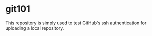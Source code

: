 # git101

This repository is simply used to test GitHub's ssh authentication for uploading a local repository.

